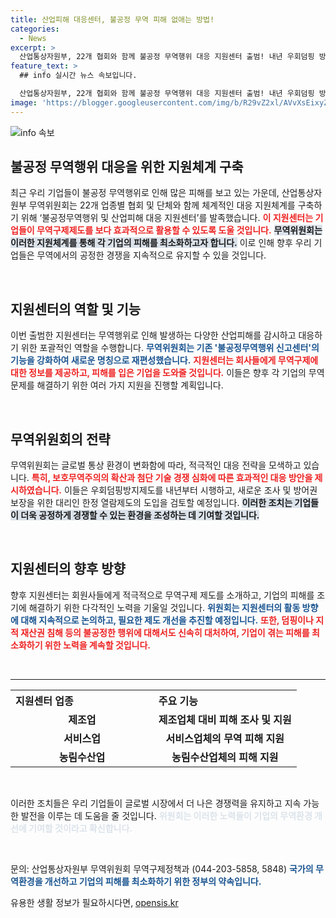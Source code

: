 ```yaml
---
title: 산업피해 대응센터, 불공정 무역 피해 없애는 방법!
categories:
  - News
excerpt: >
  산업통상자원부, 22개 협회와 함께 불공정 무역행위 대응 지원센터 출범! 내년 우회덤핑 방지제도 시행과 대리인 열람제도 도입 등 강력한 대응책을 마련해 지속적인 산업 보호에 나섭니다.
feature_text: >
  ## info 실시간 뉴스 속보입니다.

  산업통상자원부, 22개 협회와 함께 불공정 무역행위 대응 지원센터 출범! 내년 우회덤핑 방지제도 시행과 대리인 열람제도 도입 등 강력한 대응책을 마련해 지속적인 산업 보호에 나섭니다.
image: 'https://blogger.googleusercontent.com/img/b/R29vZ2xl/AVvXsEixyZcFfHzMRdzZMjFBmAUKJYCLCGyLL1o632UiGVXcaFdKo_bkvkuCioo0uUKlGfBVcT3P84aROyZIXSBEx3Aw5nCQ3pTgDom1WDC4m8eifvWiAmWEEVb4x6G_l8C0QH225ldMjyaFvpxGEBGNO37VmDTDMHGhJPq73UglMfDca1-0aw/s1600/blogspot.png'
---
```


<p><img src="https://blogger.googleusercontent.com/img/b/R29vZ2xl/AVvXsEixyZcFfHzMRdzZMjFBmAUKJYCLCGyLL1o632UiGVXcaFdKo_bkvkuCioo0uUKlGfBVcT3P84aROyZIXSBEx3Aw5nCQ3pTgDom1WDC4m8eifvWiAmWEEVb4x6G_l8C0QH225ldMjyaFvpxGEBGNO37VmDTDMHGhJPq73UglMfDca1-0aw/s1600/blogspot.png" alt="info 속보" /></p>

<h2 data-ke-size="size26">불공정 무역행위 대응을 위한 지원체계 구축</h2>

<p data-ke-size="size16">최근 우리 기업들이 불공정 무역행위로 인해 많은 피해를 보고 있는 가운데, 산업통상자원부 무역위원회는 22개 업종별 협회 및 단체와 함께 체계적인 대응 지원체계를 구축하기 위해 ‘불공정무역행위 및 산업피해 대응 지원센터’를 발족했습니다. <b><span style="color: #ee2323;">이 지원센터는 기업들이 무역구제제도를 보다 효과적으로 활용할 수 있도록 도울 것입니다.</span></b> <b><span style="background-color: #21538527;">무역위원회는 이러한 지원체계를 통해 각 기업의 피해를 최소화하고자 합니다.</span></b> 이로 인해 향후 우리 기업들은 무역에서의 공정한 경쟁을 지속적으로 유지할 수 있을 것입니다. </p>

<p data-ke-size="size16">&nbsp;</p>

<h2 data-ke-size="size26">지원센터의 역할 및 기능</h2>

<p data-ke-size="size16">이번 출범한 지원센터는 무역행위로 인해 발생하는 다양한 산업피해를 감시하고 대응하기 위한 포괄적인 역할을 수행합니다. <b><span style="color: #1a5490;">무역위원회는 기존 '불공정무역행위 신고센터'의 기능을 강화하여 새로운 명칭으로 재편성했습니다.</span></b> <b><span style="color: #ee2323;">지원센터는 회사들에게 무역구제에 대한 정보를 제공하고, 피해를 입은 기업을 도와줄 것입니다.</span></b> 이들은 향후 각 기업의 무역 문제를 해결하기 위한 여러 가지 지원을 진행할 계획입니다. </p>

<p data-ke-size="size16">&nbsp;</p>

<h2 data-ke-size="size26">무역위원회의 전략</h2>

<p data-ke-size="size16">무역위원회는 글로벌 통상 환경이 변화함에 따라, 적극적인 대응 전략을 모색하고 있습니다. <b><span style="color: #ee2323;">특히, 보호무역주의의 확산과 첨단 기술 경쟁 심화에 따른 효과적인 대응 방안을 제시하였습니다.</span></b> 이들은 우회덤핑방지제도를 내년부터 시행하고, 새로운 조사 및 방어권 보장을 위한 대리인 한정 열람제도의 도입을 검토할 예정입니다. <b><span style="background-color: #21538527;">이러한 조치는 기업들이 더욱 공정하게 경쟁할 수 있는 환경을 조성하는 데 기여할 것입니다.</span></b> </p>

<p data-ke-size="size16">&nbsp;</p>

<h2 data-ke-size="size26">지원센터의 향후 방향</h2>

<p data-ke-size="size16">향후 지원센터는 회원사들에게 적극적으로 무역구제 제도를 소개하고, 기업의 피해를 조기에 해결하기 위한 다각적인 노력을 기울일 것입니다. <b><span style="color: #1a5490;">위원회는 지원센터의 활동 방향에 대해 지속적으로 논의하고, 필요한 제도 개선을 추진할 예정입니다.</span></b> <b><span style="color: #ee2323;">또한, 덤핑이나 지적 재산권 침해 등의 불공정한 행위에 대해서도 신속히 대처하여, 기업이 겪는 피해를 최소화하기 위한 노력을 계속할 것입니다.</span></b> </p>

<p data-ke-size="size16">&nbsp;</p>

<hr/>

<table style="width: 100%; border-collapse: collapse;">
<tr>
    <th style="text-align: left; width: 50%;"><b>지원센터 업종</b></th>
    <th style="text-align: left; width: 50%;"><b>주요 기능</b></th>
</tr>
<tr>
    <td style="text-align: center; height: 17px;"><b>제조업</b></td>
    <td style="text-align: center; height: 17px;"><b>제조업체 대비 피해 조사 및 지원</b></td>
</tr>
<tr>
    <td style="text-align: center; height: 17px;"><b>서비스업</b></td>
    <td style="text-align: center; height: 17px;"><b>서비스업체의 무역 피해 지원</b></td>
</tr>
<tr>
    <td style="text-align: center; height: 17px;"><b>농림수산업</b></td>
    <td style="text-align: center; height: 17px;"><b>농림수산업체의 피해 지원</b></td>
</tr>
</table>

<p data-ke-size="size16">&nbsp;</p>

<p data-ke-size="size16">이러한 조치들은 우리 기업들이 글로벌 시장에서 더 나은 경쟁력을 유지하고 지속 가능한 발전을 이루는 데 도움을 줄 것입니다. <b><span style="color: #21538527;">위원회는 이러한 노력들이 기업의 무역환경 개선에 기여할 것이라고 확신합니다.</span></b> </p>

<p data-ke-size="size16">&nbsp;</p>

<p data-ke-size="size16">문의: 산업통상자원부 무역위원회 무역구제정책과 (044-203-5858, 5848) <b><span style="color: #1a5490;">국가의 무역환경을 개선하고 기업의 피해를 최소화하기 위한 정부의 약속입니다.</span></b> </p>
유용한 생활 정보가 필요하시다면, <a href="https://opensis.kr" rel="dofollow">opensis.kr</a>


